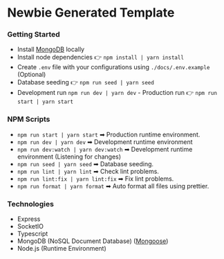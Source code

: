 # Newbie Generated Template

### Getting Started

- Install [MongoDB](https://www.mongodb.com/try/download/community) locally
- Install node dependencies 👉 `npm install | yarn install`
- Create `.env` file with your configurations using `./docs/.env.example` (Optional)
- Database seeding 👉 `npm run seed | yarn seed`
- Development run `npm run dev | yarn dev` - Production run 👉 `npm run start | yarn start`

### NPM Scripts

- `npm run start | yarn start` ➡ Production runtime environment.
- `npm run dev | yarn dev` ➡ Development runtime environment
- `npm run dev:watch | yarn dev:watch` ➡ Development runtime environment (Listening for changes)
- `npm run seed | yarn seed` ➡ Database seeding.
- `npm run lint | yarn lint` ➡ Check lint problems.
- `npm run lint:fix | yarn lint:fix` ➡ Fix lint problems.
- `npm run format | yarn format` ➡ Auto format all files using prettier.

### Technologies

- Express
- SocketIO
- Typescript
- MongoDB (NoSQL Document Database) ([Mongoose](https://www.npmjs.com/package/mongoose))
- Node.js (Runtime Environment)
